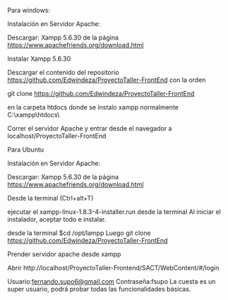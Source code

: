 Para windows:

Instalación en Servidor Apache:

Descargar: Xampp 5.6.30 de la página https://www.apachefriends.org/download.html

Instalar Xampp 5.6.30

Descargar el contenido del repositorio https://github.com/Edwindeza/ProyectoTaller-FrontEnd con la orden

git clone https://github.com/Edwindeza/ProyectoTaller-FrontEnd

en la carpeta htdocs donde se instalo xampp normalmente C:\xampp\htdocs\

Correr el servidor Apache y entrar desde el navegador a localhost/ProyectoTaller-FrontEnd


Para Ubuntu

Instalación en Servidor Apache:

Descargar: Xampp 5.6.30 de la página https://www.apachefriends.org/download.html

Desde la terminal (Ctrl+alt+T)

ejecutar el xampp-linux-1.8.3-4-installer.run desde la terminal
Al iniciar el instalador, aceptar todo e instalar.

desde la terminal $cd /opt/lampp 
Luego git clone https://github.com/Edwindeza/ProyectoTaller-FrontEnd

Prender servidor apache desde xampp

Abrir http://localhost/ProyectoTaller-Frontend/SACT/WebContent/#/login

Usuario:fernando.supo6@gmail.com
Contraseña:fsupo
La cuesta es un super usuario, podrá probar todas las funcionalidades básicas.



